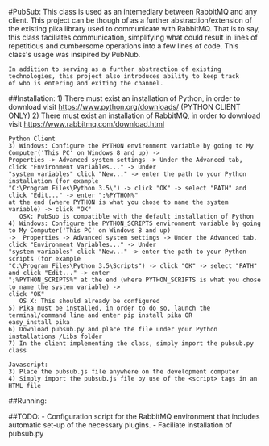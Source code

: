 #PubSub:
    This class is used as an intemediary between RabbitMQ and any client. This project can be though of as a further
    abstraction/extension of the existing pika library used to communicate with RabbitMQ. That is to say, this class
    faciliates communication, simplifying what could result in lines of repetitious and cumbersome operations into a 
    few lines of code. This class's usage was insipired by PubNub.
    
    In addition to serving as a further abstraction of existing technologies, this project also introduces ability to keep track     of who is entering and exiting the channel. 

##Installation:
    1) There must exist an installation of Python, in order to download visit https://www.python.org/downloads/ 
    (PYTHON CLIENT ONLY)
    2) There must exist an installation of RabbitMQ, in order to download visit https://www.rabbitmq.com/download.html
    
    Python Client
    3) Windows: Configure the PYTHON environment variable by going to My Computer('This PC' on Windows 8 and up) -> 
    Properties -> Advanced system settings -> Under the Advanced tab, click "Environment Variables..." -> Under 
    "system variables" click "New..." -> enter the path to your Python installation (for example 
    "C:\Program Files\Python 3.5\") -> click "OK" -> select "PATH" and click "Edit..." -> enter ";%PYTHON%" 
    at the end (where PYTHON is what you chose to name the system variable) -> click "OK"
       OSX: PubSub is compatible with the default installation of Python
    4) Windows: Configure the PYTHON_SCRIPTS environment variable by going to My Computer('This PC' on Windows 8 and up) 
    ->  Properties -> Advanced system settings -> Under the Advanced tab, click "Environment Variables..." -> Under 
    "system variables" click "New..." -> enter the path to your Python scripts (for example 
    "C:\Program Files\Python 3.5\Scripts") -> click "OK" -> select "PATH" and click "Edit..." -> enter 
    ";%PYTHON_SCRIPTS%" at the end (where PYTHON_SCRIPTS is what you chose to name the system variable) -> 
    click "OK"
       OS X: This should already be configured
    5) Pika must be installed, in order to do so, launch the terminal/command line and enter pip install pika OR 
    easy_install pika
    6) Download pubsub.py and place the file under your Python installations /Libs folder
    7) In the client implementing the class, simply import the pubsub.py class

    Javascript:
    3) Place the pubsub.js file anywhere on the development computer
    4) Simply import the pubsub.js file by use of the <script> tags in an HTML file

##Running:

##TODO:
    - Configuration script for the RabbitMQ environment that includes automatic set-up of the necessary plugins.
    - Faciliate installation of pubsub.py
